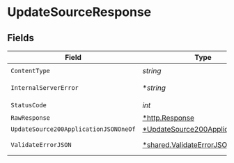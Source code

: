 # UpdateSourceResponse


## Fields

| Field                                                                                        | Type                                                                                         | Required                                                                                     | Description                                                                                  |
| -------------------------------------------------------------------------------------------- | -------------------------------------------------------------------------------------------- | -------------------------------------------------------------------------------------------- | -------------------------------------------------------------------------------------------- |
| `ContentType`                                                                                | *string*                                                                                     | :heavy_check_mark:                                                                           | N/A                                                                                          |
| `InternalServerError`                                                                        | **string*                                                                                    | :heavy_minus_sign:                                                                           | Something went wrong                                                                         |
| `StatusCode`                                                                                 | *int*                                                                                        | :heavy_check_mark:                                                                           | N/A                                                                                          |
| `RawResponse`                                                                                | [*http.Response](https://pkg.go.dev/net/http#Response)                                       | :heavy_minus_sign:                                                                           | N/A                                                                                          |
| `UpdateSource200ApplicationJSONOneOf`                                                        | [*UpdateSource200ApplicationJSON](../../models/operations/updatesource200applicationjson.md) | :heavy_minus_sign:                                                                           | Ok                                                                                           |
| `ValidateErrorJSON`                                                                          | [*shared.ValidateErrorJSON](../../models/shared/validateerrorjson.md)                        | :heavy_minus_sign:                                                                           | Validation Failed                                                                            |